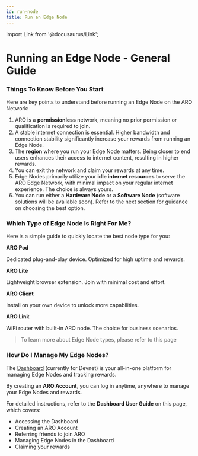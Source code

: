 ```yaml
---
id: run-node
title: Run an Edge Node
---
```

import Link from '@docusaurus/Link';

# Running an Edge Node - General Guide

### Things To Know Before You Start
Here are key points to understand before running an Edge Node on the ARO Network:

1. ARO is a **permissionless** network, meaning no prior permission or qualification is required to join.
2. A stable internet connection is essential. Higher bandwidth and connection stability significantly increase your rewards from running an Edge Node.
3. The **region** where you run your Edge Node matters. Being closer to end users enhances their access to internet content, resulting in higher rewards.
4. You can exit the network and claim your rewards at any time.
5. Edge Nodes primarily utilize your **idle internet resources** to serve the ARO Edge Network, with minimal impact on your regular internet experience. The choice is always yours.
6. You can run either a **Hardware Node** or a **Software Node** (software solutions will be available soon). Refer to the next section for guidance on choosing the best option.

### Which Type of Edge Node Is Right For Me?

Here is a simple guide to quickly locate the best node type for you: 

**ARO Pod**

Dedicated plug-and-play device. Optimized for high uptime and rewards. 

**ARO Lite**
 
Lightweight browser extension. Join with minimal cost and effort. 

**ARO Client**

Install on your own device to unlock more capabilities. 

**ARO Link**

WiFi router with built-in ARO node. The choice for business scenarios. 

>To learn more about Edge Node types, please refer to <Link to="/edge-node/types">this page</Link>


### How Do I Manage My Edge Nodes?

The [Dashboard](https://devnet-dashboard.ARO.network/?mode=devnet&tab=nodes) (currently for Devnet) is your all-in-one platform for managing Edge Nodes and tracking rewards.

By creating an **ARO Account**, you can log in anytime, anywhere to manage your Edge Nodes and rewards.

For detailed instructions, refer to the **Dashboard User Guide** on <Link to="/user-guides/dashboard">this page</Link>, which covers:
- Accessing the Dashboard
- Creating an ARO Account
- Referring friends to join ARO
- Managing Edge Nodes in the Dashboard
- Claiming your rewards